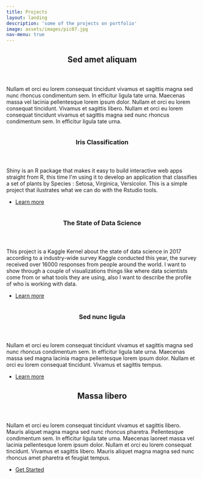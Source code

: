 ```yaml
---
title: Projects
layout: landing
description: 'some of the projects on portfolio'
image: assets/images/pic07.jpg
nav-menu: true
---
```


<!-- Main -->
<div id="main">

<!-- One -->
<section id="one">
	<div class="inner">
		<header class="major">
			<h2>Sed amet aliquam</h2>
		</header>
		<p>Nullam et orci eu lorem consequat tincidunt vivamus et sagittis magna sed nunc rhoncus condimentum sem. In efficitur ligula tate urna. Maecenas massa vel lacinia pellentesque lorem ipsum dolor. Nullam et orci eu lorem consequat tincidunt. Vivamus et sagittis libero. Nullam et orci eu lorem consequat tincidunt vivamus et sagittis magna sed nunc rhoncus condimentum sem. In efficitur ligula tate urna.</p>
	</div>
</section>

<!-- Two -->
<section id="two" class="spotlights">
	<section>
		<a href="{% link _posts/2017-12-12-iris.md %}" class="image">
			<img src="{% link assets/images/iris.jpg %}" alt="" data-position="center center" />
		</a>
		<div class="content">
			<div class="inner">
				<header class="major">
					<h3>Iris Classification</h3>
				</header>
				<p>Shiny is an R package that makes it easy to build interactive web apps straight from R, this time I'm using it to develop an application that classifies a set of plants by Species : Setosa, Virginica, Versicolor. This is a simple project that ilustrates what we can do with the Rstudio tools.</p>
				<ul class="actions">
					<li><a href="{% link _posts/2017-12-12-iris.md %}" class="button">Learn more</a></li>
				</ul>
			</div>
		</div>
	</section>
	<section>
		<a href="{% link _posts/2017-01-12-statedsc.md %}" class="image">
			<img src="{% link assets/images/pic09.jpg %}" alt="" data-position="top center" />
		</a>
		<div class="content">
			<div class="inner">
				<header class="major">
					<h3>The State of Data Science</h3>
				</header>
				<p>This project is a Kaggle Kernel about the state of data science in 2017 according to a industry-wide survey Kaggle conducted this year, the survey received over 16000 responses from people around the world. I want to show through a couple of visualizations things like where data scientists come from or what tools they are using, also I want to describe the profile of who is working with data.</p>
				<ul class="actions">
					<li><a href="{% link _posts/2017-01-12-statedsc.md %}" class="button">Learn more</a></li>
				</ul>
			</div>
		</div>
	</section>
	<section>
		<a href="generic.html" class="image">
			<img src="{% link assets/images/pic10.jpg %}" alt="" data-position="25% 25%" />
		</a>
		<div class="content">
			<div class="inner">
				<header class="major">
					<h3>Sed nunc ligula</h3>
				</header>
				<p>Nullam et orci eu lorem consequat tincidunt vivamus et sagittis magna sed nunc rhoncus condimentum sem. In efficitur ligula tate urna. Maecenas massa sed magna lacinia magna pellentesque lorem ipsum dolor. Nullam et orci eu lorem consequat tincidunt. Vivamus et sagittis tempus.</p>
				<ul class="actions">
					<li><a href="generic.html" class="button">Learn more</a></li>
				</ul>
			</div>
		</div>
	</section>
</section>

<!-- Three -->
<section id="three">
	<div class="inner">
		<header class="major">
			<h2>Massa libero</h2>
		</header>
		<p>Nullam et orci eu lorem consequat tincidunt vivamus et sagittis libero. Mauris aliquet magna magna sed nunc rhoncus pharetra. Pellentesque condimentum sem. In efficitur ligula tate urna. Maecenas laoreet massa vel lacinia pellentesque lorem ipsum dolor. Nullam et orci eu lorem consequat tincidunt. Vivamus et sagittis libero. Mauris aliquet magna magna sed nunc rhoncus amet pharetra et feugiat tempus.</p>
		<ul class="actions">
			<li><a href="generic.html" class="button next">Get Started</a></li>
		</ul>
	</div>
</section>

</div>
